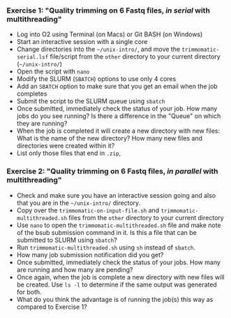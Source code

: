 
### Exercise 1: "Quality trimming on 6 Fastq files, *in serial* with multithreading"
* Log into O2 using Terminal (on Macs) or Git BASH (on Windows)
* Start an interactive session with a single core
* Change directories into the `~/unix-intro/`, and move the `trimmomatic-serial.lsf` file/script from the `other` directory to your current directory (`~/unix-intro/`)
* Open the script with `nano` 
* Modify the SLURM (`SBATCH`) options to use only 4 cores
* Add an `SBATCH` option to make sure that you get an email when the job completes
* Submit the script to the SLURM queue using `sbatch`
* Once submitted, immediately check the status of your job. How many jobs do you see running? Is there a difference in the "Queue" on which they are running?
* When the job is completed it will create a new directory with new files: What is the name of the new directory? How many new files and directories were created within it?
* List only those files that end in `.zip`, 


### Exercise 2: "Quality trimming on 6 Fastq files, *in parallel* with multithreading"
* Check and make sure you have an interactive session going and also that you are in the `~/unix-intro/` directory.
* Copy over the `trimmomatic-on-input-file.sh` and `trimmomatic-multithreaded.sh` files from the `other` directory to your current directory
* Use `nano` to open the `trimmomatic-multithreaded.sh` file and make note of the bsub submission command in it. Is this a file that can be submitted to SLURM using `sbatch`?
* Run `trimmomatic-multithreaded.sh` using `sh` instead of `sbatch`.
* How many job submission notification did you get?
* Once submitted, immediately check the status of your jobs. How many are running and how many are pending?
* Once again, when the job is complete a new directory with new files will be created. Use `ls -l` to determine if the same output was generated for both.
* What do you think the advantage is of running the job(s) this way as compared to Exercise 1?




